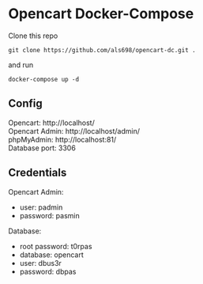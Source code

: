 # Opencart Docker-Compose

Clone this repo 
```
git clone https://github.com/als698/opencart-dc.git .
```
and run
```
docker-compose up -d
```

## Config
Opencart: http://localhost/  
Opencart Admin: http://localhost/admin/  
phpMyAdmin: http://localhost:81/  
Database port: 3306

## Credentials
Opencart Admin:  
- user: padmin  
- password: pasmin  

Database:  
- root password: t0rpas  
- database: opencart  
- user: dbus3r  
- password: dbpas  